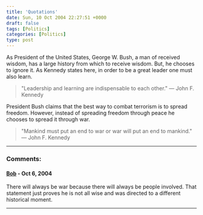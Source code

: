 ```yaml
---
title: 'Quotations'
date: Sun, 10 Oct 2004 22:27:51 +0000
draft: false
tags: [Politics]
categories: [Politics]
type: post
---
```


As President of the United States, George W. Bush, a man of received wisdom,
has a large history from which to receive wisdom. But, he chooses to ignore it.
As Kennedy states here, in order to be a great leader one must also learn.

> "Leadership and learning are indispensable to each other."
> — John F. Kennedy

President Bush claims that the best way to combat terrorism is to spread
freedom. However, instead of spreading freedom through peace he chooses to
spread it through war.

> "Mankind must put an end to war or war will put an end to mankind."
> — John F. Kennedy

---
### Comments:

#### [Bob]( "") - <time datetime="2004-10-16 20:09:11">Oct 6, 2004</time>

There will always be war because there will always be people involved. That
statement just proves he is not all wise and was directed to a different
historical moment.

---
